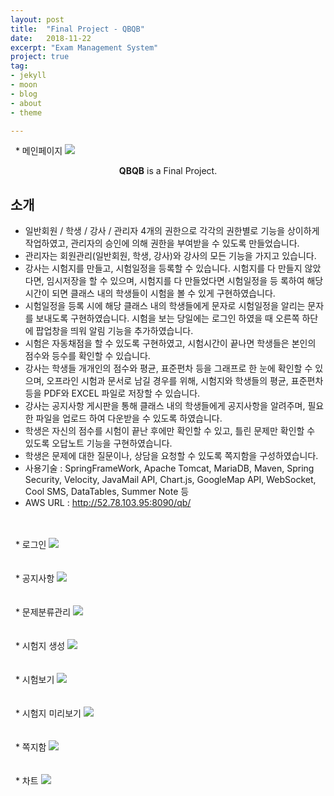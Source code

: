 ```yaml
---
layout: post
title:  "Final Project - QBQB"
date:   2018-11-22
excerpt: "Exam Management System"
project: true
tag:
- jekyll 
- moon
- blog
- about
- theme

---
```

&nbsp;&nbsp;* 메인페이지
<img src="{{site.baseurl}}/assets/img/final_main.PNG"/>

    
<center><b>QBQB</b> is a Final Project.</center>
     
## 소개
* 일반회원 / 학생 / 강사 / 관리자 4개의 권한으로 각각의 권한별로 기능을 상이하게 작업하였고, 관리자의 승인에 의해 권한을 부여받을 수 있도록 만들었습니다.
* 관리자는 회원관리(일반회원, 학생, 강사)와 강사의 모든 기능을 가지고 있습니다.
* 강사는 시험지를 만들고, 시험일정을 등록할 수 있습니다. 시험지를 다 만들지 않았다면, 임시저장을 할 수 있으며, 시험지를 다 만들었다면 시험일정을 등   록하여 해당 시간이 되면 클래스 내의 학생들이 시험을 볼 수 있게 구현하였습니다.
* 시험일정을 등록 시에 해당 클래스 내의 학생들에게 문자로 시험일정을 알리는 문자를 보내도록 구현하였습니다. 시험을 보는 당일에는 로그인 하였을 때     오른쪽 하단에 팝업창을 띄워 알림 기능을 추가하였습니다.
* 시험은 자동채점을 할 수 있도록 구현하였고, 시험시간이 끝나면 학생들은 본인의 점수와 등수를 확인할 수 있습니다.
* 강사는 학생들 개개인의 점수와 평균, 표준편차 등을 그래프로 한 눈에 확인할 수 있으며, 오프라인 시험과 문서로 남길 경우를 위해, 시험지와 학생들의     평균, 표준편차 등을 PDF와 EXCEL 파일로 저장할 수 있습니다.
* 강사는 공지사항 게시판을 통해 클래스 내의 학생들에게 공지사항을 알려주며, 필요한 파일을 업로드 하여 다운받을 수 있도록 하였습니다.
* 학생은 자신의 점수를 시험이 끝난 후에만 확인할 수 있고, 틀린 문제만 확인할 수 있도록 오답노트 기능을 구현하였습니다.
* 학생은 문제에 대한 질문이나, 상담을 요청할 수 있도록 쪽지함을 구성하였습니다.
* 사용기술 : SpringFrameWork, Apache Tomcat, MariaDB, Maven, Spring Security, Velocity, JavaMail API, Chart.js, GoogleMap API, WebSocket,             Cool SMS, DataTables, Summer Note 등
* AWS URL : http://52.78.103.95:8090/qb/
<br>
<br>
&nbsp;&nbsp;* 로그인
<img src="{{site.baseurl}}/assets/img/login.PNG"/><br><br><br>
&nbsp;&nbsp;* 공지사항
<img src="{{site.baseurl}}/assets/img/notice.PNG"/><br><br><br>
&nbsp;&nbsp;* 문제분류관리
<img src="{{site.baseurl}}/assets/img/questionCategory.PNG"/><br><br><br>
&nbsp;&nbsp;* 시험지 생성
<img src="{{site.baseurl}}/assets/img/examSelect.PNG"/><br><br><br>
&nbsp;&nbsp;* 시험보기
<img src="{{site.baseurl}}/assets/img/examTest.PNG"/><br><br><br>
&nbsp;&nbsp;* 시험지 미리보기
<img src="{{site.baseurl}}/assets/img/exam_preview.PNG"/><br><br><br>
&nbsp;&nbsp;* 쪽지함
<img src="{{site.baseurl}}/assets/img/message.PNG"/><br><br><br>
&nbsp;&nbsp;* 차트
<img src="{{site.baseurl}}/assets/img/chart.PNG"/>


